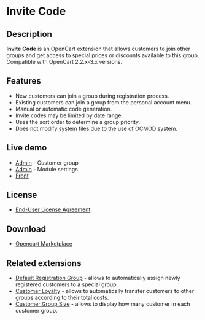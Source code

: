 # Invite Code

## Description
**Invite Code** is an OpenCart extension that allows customers to join other groups and get access to special prices or discounts available to this group.
Compatible with OpenCart 2.2.x-3.x versions.

## Features
* New customers can join a group during registration process.
* Existing customers can join a group from the personal account menu.
* Manual or automatic code generation.
* Invite codes may be limited by date range.
* Uses the sort order to determine a group priority.
* Does not modify system files due to the use of OCMOD system.

## Live demo
* [Admin](http://ocmod.freevar.com/oc3020/a/admin/index.php?route=customer/customer_group) - Customer group
* [Admin](http://ocmod.freevar.com/oc3020/a/admin/index.php?route=extension/module/invite_code) - Module settings
* [Front](http://ocmod.freevar.com/oc3020/a)

## License
* [End-User License Agreement](EULA.txt)

## Download
* [Opencart Marketplace](https://www.opencart.com/index.php?route=marketplace/extension/info&extension_id=42632)

## Related extensions
* [Default Registration Group](https://www.opencart.com/index.php?route=marketplace/extension/info&extension_id=42480) - allows to automatically assign newly registered customers to a special group.
* [Customer Loyalty](https://www.opencart.com/index.php?route=marketplace/extension/info&extension_id=42642) - allows to automatically transfer customers to other groups according to their total costs.
* [Customer Group Size](https://www.opencart.com/index.php?route=marketplace/extension/info&extension_id=42642) - allows to display how many customer in each customer group.
